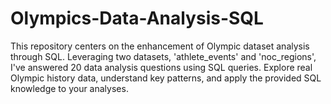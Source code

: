 # Olympics-Data-Analysis-SQL
This repository centers on the enhancement of Olympic dataset analysis through SQL. Leveraging two datasets, 'athlete_events' and 'noc_regions', I've answered 20 data analysis questions using SQL queries. Explore real Olympic history data, understand key patterns, and apply the provided SQL knowledge to your analyses.
